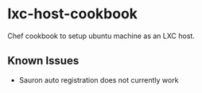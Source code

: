 # lxc-host-cookbook

Chef cookbook to setup ubuntu machine as an LXC host.

## Known Issues

- Sauron auto registration does not currently work
